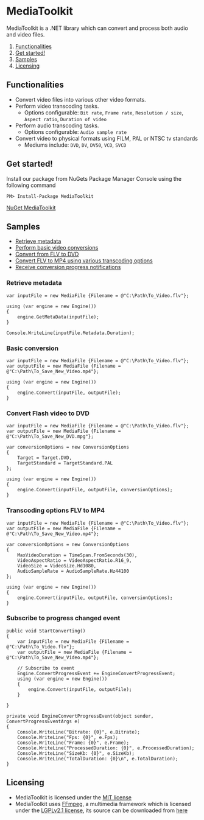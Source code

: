 MediaToolkit
============

MediaToolkit is a .NET library which can convert and process both audio and video files.

1. [Functionalities](#functionalities)
2. [Get started!](#get-started)
3. [Samples](#samples)
4. [Licensing](#licensing)

Functionalities
-------------
- Convert video files into various other video formats.
- Perform video transcoding tasks.
    - Options configurable: `Bit rate`, `Frame rate`, `Resolution / size`, `Aspect ratio`, `Duration of video`
- Perform audio transcoding tasks.
    - Options configurable: `Audio sample rate`
- Convert video to physical formats using FILM, PAL or NTSC tv standards
    - Mediums include: `DVD`, `DV`, `DV50`, `VCD`, `SVCD`

Get started!
------------
Install our package from NuGets Package Manager Console using the following command

    PM> Install-Package MediaToolkit
    
[NuGet MediaToolkit](https://www.nuget.org/packages/MediaToolkit)

Samples
-------

- [Retrieve metadata](#retrieve-metadata)  
- [Perform basic video conversions](#basic-conversion)  
- [Convert from FLV to DVD](#convert-flash-video-to-dvd)  
- [Convert FLV to MP4 using various transcoding options](#transcoding-options-flv-to-mp4)  
- [Receive conversion progress notifications](#subscribe-to-progress-changed-event)

### Retrieve metadata

    var inputFile = new MediaFile {Filename = @"C:\Path\To_Video.flv"};

    using (var engine = new Engine())
    {
        engine.GetMetaData(inputFile);
    }
    
    Console.WriteLine(inputFile.Metadata.Duration);

### Basic conversion

    var inputFile = new MediaFile {Filename = @"C:\Path\To_Video.flv"};
    var outputFile = new MediaFile {Filename = @"C:\Path\To_Save_New_Video.mp4"};

    using (var engine = new Engine())
    {
        engine.Convert(inputFile, outputFile);
    }

### Convert Flash video to DVD

    var inputFile = new MediaFile {Filename = @"C:\Path\To_Video.flv"};
    var outputFile = new MediaFile {Filename = @"C:\Path\To_Save_New_DVD.mpg"};

    var conversionOptions = new ConversionOptions
    {
        Target = Target.DVD, 
        TargetStandard = TargetStandard.PAL
    };

    using (var engine = new Engine())
    {
        engine.Convert(inputFile, outputFile, conversionOptions);
    }

### Transcoding options FLV to MP4

    var inputFile = new MediaFile {Filename = @"C:\Path\To_Video.flv"};
    var outputFile = new MediaFile {Filename = @"C:\Path\To_Save_New_Video.mp4"};

    var conversionOptions = new ConversionOptions
    {
        MaxVideoDuration = TimeSpan.FromSeconds(30),
        VideoAspectRatio = VideoAspectRatio.R16_9,
        VideoSize = VideoSize.Hd1080,
        AudioSampleRate = AudioSampleRate.Hz44100
    };

    using (var engine = new Engine())
    {
        engine.Convert(inputFile, outputFile, conversionOptions);
    }

### Subscribe to progress changed event

    public void StartConverting()
    {
        var inputFile = new MediaFile {Filename = @"C:\Path\To_Video.flv"};
        var outputFile = new MediaFile {Filename = @"C:\Path\To_Save_New_Video.mp4"};

        // Subscribe to event
        Engine.ConvertProgressEvent += EngineConvertProgressEvent;
        using (var engine = new Engine())
        {
            engine.Convert(inputFile, outputFile);
        }

    }

    private void EngineConvertProgressEvent(object sender, ConvertProgressEventArgs e)
    {
        Console.WriteLine("Bitrate: {0}", e.Bitrate);
        Console.WriteLine("Fps: {0}", e.Fps);
        Console.WriteLine("Frame: {0}", e.Frame);
        Console.WriteLine("ProcessedDuration: {0}", e.ProcessedDuration);
        Console.WriteLine("SizeKb: {0}", e.SizeKb);
        Console.WriteLine("TotalDuration: {0}\n", e.TotalDuration);
    }


Licensing
---------  
- MediaToolkit is licensed under the [MIT license](https://github.com/AydinAdn/MediaToolkit/blob/master/LICENSE.md)
- MediaToolkit uses [FFmpeg](http://ffmpeg.org), a multimedia framework which is licensed under the [LGPLv2.1 license](http://www.gnu.org/licenses/old-licenses/lgpl-2.1.html), its source can be downloaded from [here](https://github.com/AydinAdn/MediaToolkit/tree/master/FFMpeg%20src)

